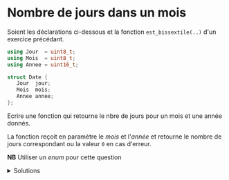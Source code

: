 # Nombre de jours dans un mois

Soient les déclarations ci-dessous et la fonction `est_bissextile(..)` d'un exercice précédant.

~~~cpp
using Jour  = uint8_t;
using Mois  = uint8_t;
using Annee = uint16_t;

struct Date {
   Jour  jour;
   Mois  mois;
   Annee annee;
};
~~~


Ecrire une fonction qui retourne le nbre de jours pour un mois et une année donnés.

La fonction reçoit en paramètre le *mois* et l'*année* et retourne le nombre de jours correspondant ou la valeur `0` en cas d'erreur.

**NB** Utiliser un *enum* pour cette question

<details>
<summary>Solutions</summary>

~~~cpp
uint8_t nbre_jours_mois (Mois m, Annee a) {

   enum Liste_Mois {JANVIER = 1, FEVRIER, MARS, AVRIL, MAI, JUIN, JUILLET,
                    AOUT, SEPTEMBRE, OCTOBRE, NOVEMBRE, DECEMBRE};

   // NB : "enum" et non "enum class" => pas d'opérateur d'appartenance "::" dans le case
   // si c'était "enum class T_Mois {..}" alors "case T_Mois::JANVIER : .."

   switch (m) {
      case FEVRIER   : return 28 + est_bissextile(Date{1, m, a});
      case JANVIER   :
      case MARS      :
      case MAI       :
      case JUILLET   :
      case AOUT      :
      case OCTOBRE   :
      case DECEMBRE  : return 31;
      case AVRIL     :
      case JUIN      :
      case SEPTEMBRE :
      case NOVEMBRE  : return 30;
      default        : return 0;
   }
}
~~~
</details>

